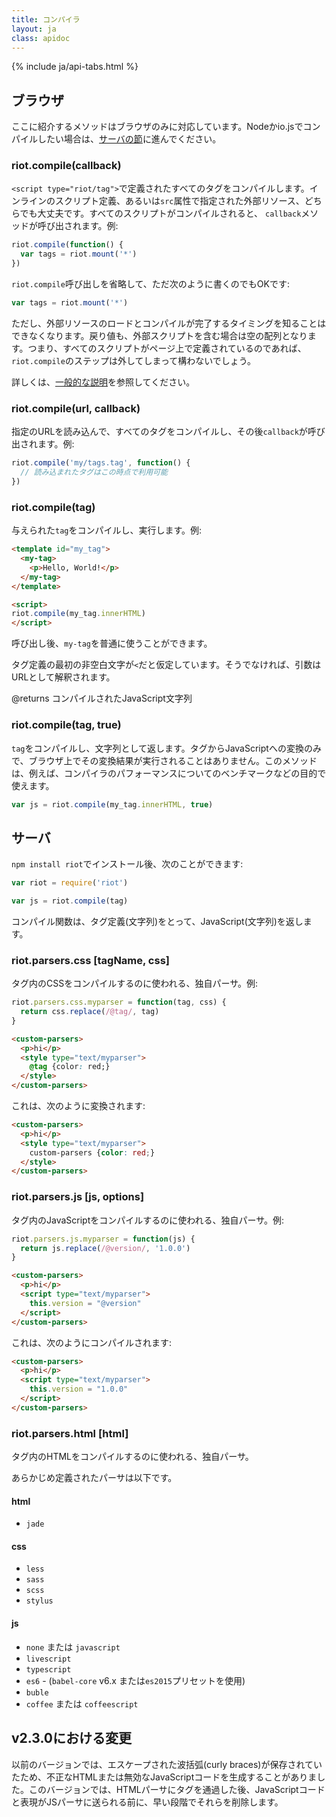 ```yaml
---
title: コンパイラ
layout: ja
class: apidoc
---
```


{% include ja/api-tabs.html %}

## ブラウザ

ここに紹介するメソッドはブラウザのみに対応しています。Nodeかio.jsでコンパイルしたい場合は、[サーバの節](#サーバ)に進んでください。

### <a name="compile"></a> riot.compile(callback)

`<script type="riot/tag">`で定義されたすべてのタグをコンパイルします。インラインのスクリプト定義、あるいは`src`属性で指定された外部リソース、どちらでも大丈夫です。すべてのスクリプトがコンパイルされると、 `callback`メソッドが呼び出されます。例:

``` javascript
riot.compile(function() {
  var tags = riot.mount('*')
})
```

`riot.compile`呼び出しを省略して、ただ次のように書くのでもOKです:

``` javascript
var tags = riot.mount('*')
```

ただし、外部リソースのロードとコンパイルが完了するタイミングを知ることはできなくなります。戻り値も、外部スクリプトを含む場合は空の配列となります。つまり、すべてのスクリプトがページ上で定義されているのであれば、`riot.compile`のステップは外してしまって構わないでしょう。

詳しくは、[一般的な説明](/ja/guide/compiler/)を参照してください。

### <a name="compile-fn"></a> riot.compile(url, callback)

指定のURLを読み込んで、すべてのタグをコンパイルし、その後`callback`が呼び出されます。例:

``` javascript
riot.compile('my/tags.tag', function() {
  // 読み込まれたタグはこの時点で利用可能
})
```

### <a name="compile-tag"></a> riot.compile(tag)

与えられた`tag`をコンパイルし、実行します。例:

```html
<template id="my_tag">
  <my-tag>
    <p>Hello, World!</p>
  </my-tag>
</template>

<script>
riot.compile(my_tag.innerHTML)
</script>
```

呼び出し後、`my-tag`を普通に使うことができます。

タグ定義の最初の非空白文字が`<`だと仮定しています。そうでなければ、引数はURLとして解釈されます。

@returns コンパイルされたJavaScript文字列

### <a name="compile-to-str"></a> riot.compile(tag, true)

`tag`をコンパイルし、文字列として返します。タグからJavaScriptへの変換のみで、ブラウザ上でその変換結果が実行されることはありません。このメソッドは、例えば、コンパイラのパフォーマンスについてのベンチマークなどの目的で使えます。

``` js
var js = riot.compile(my_tag.innerHTML, true)
```

## サーバ

`npm install riot`でインストール後、次のことができます:

```js
var riot = require('riot')

var js = riot.compile(tag)
```

コンパイル関数は、タグ定義(文字列)をとって、JavaScript(文字列)を返します。

### <a name="css-parser"></a> riot.parsers.css [tagName, css]

タグ内のCSSをコンパイルするのに使われる、独自パーサ。例:

```js
riot.parsers.css.myparser = function(tag, css) {
  return css.replace(/@tag/, tag)
}
```

```html
<custom-parsers>
  <p>hi</p>
  <style type="text/myparser">
    @tag {color: red;}
  </style>
</custom-parsers>
```

これは、次のように変換されます:

```html
<custom-parsers>
  <p>hi</p>
  <style type="text/myparser">
    custom-parsers {color: red;}
  </style>
</custom-parsers>
```

### <a name="js-parser"></a> riot.parsers.js [js, options]

タグ内のJavaScriptをコンパイルするのに使われる、独自パーサ。例:

```js
riot.parsers.js.myparser = function(js) {
  return js.replace(/@version/, '1.0.0')
}
```

```html
<custom-parsers>
  <p>hi</p>
  <script type="text/myparser">
    this.version = "@version"
  </script>
</custom-parsers>
```

これは、次のようにコンパイルされます:

```html
<custom-parsers>
  <p>hi</p>
  <script type="text/myparser">
    this.version = "1.0.0"
  </script>
</custom-parsers>
```

### <a name="html-parser"></a> riot.parsers.html [html]

タグ内のHTMLをコンパイルするのに使われる、独自パーサ。

あらかじめ定義されたパーサは以下です。
#### html
- `jade`

#### css
- `less`
- `sass`
- `scss`
- `stylus`

#### js
- `none` または `javascript`
- `livescript`
- `typescript`
- `es6` - (`babel-core` v6.x または`es2015`プリセットを使用)
- `buble`
- `coffee` または `coffeescript`

## v2.3.0における変更

以前のバージョンでは、エスケープされた波括弧(curly braces)が保存されていたため、不正なHTMLまたは無効なJavaScriptコードを生成することがありました。このバージョンでは、HTMLパーサにタグを通過した後、JavaScriptコードと表現がJSパーサに送られる前に、早い段階でそれらを削除します。
